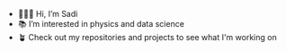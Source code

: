 - 👱🏻‍♀️ Hi, I’m Sadi
- 📚 I’m interested in physics and data science
- 🪴 Check out my repositories and projects to see what I'm working on

